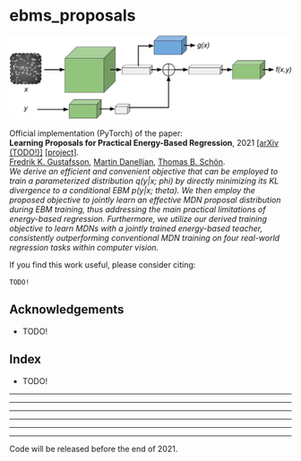 # ebms_proposals

![overview image](ebms_proposals.jpg)

Official implementation (PyTorch) of the paper: \
**Learning Proposals for Practical Energy-Based Regression**, 2021 [[arXiv (TODO!)]]() [[project]](http://www.fregu856.com/publication/ebms_proposals/). \
[Fredrik K. Gustafsson](http://www.fregu856.com/), [Martin Danelljan](https://martin-danelljan.github.io/), [Thomas B. Schön](http://user.it.uu.se/~thosc112/). \
_We derive an efficient and convenient objective that can be employed to train a parameterized distribution q(y|x; phi) by directly minimizing its KL divergence to a conditional EBM p(y|x; theta). We then employ the proposed objective to jointly learn an effective MDN proposal distribution during EBM training, thus addressing the main practical limitations of energy-based regression. Furthermore, we utilize our derived training objective to learn MDNs with a jointly trained energy-based teacher, consistently outperforming conventional MDN training on four real-world regression tasks within computer vision._

If you find this work useful, please consider citing:
```
TODO!
```









## Acknowledgements

- TODO!









## Index
- TODO!
***
***
***























***
***
***

Code will be released before the end of 2021.
